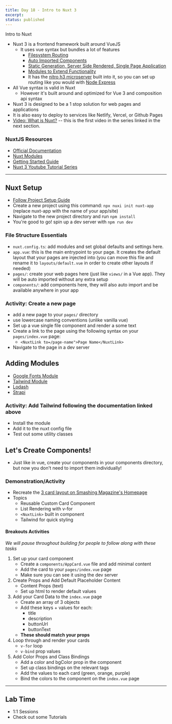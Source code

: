 ```yaml
---
title: Day 18 - Intro to Nuxt 3
excerpt:
status: published
---
```


Intro to Nuxt

- Nuxt 3 is a frontend framework built around VueJS
  - It uses vue syntax but bundles a lot of features
    - [Filesystem Routing](https://nuxt.com/docs/getting-started/routing)
    - [Auto Imported Components](https://nuxt.com/docs/guide/concepts/auto-imports)
    - [Static Generation, Server Side Rendered, Single Page Application](https://nuxt.com/docs/getting-started/deployment#static-hosting)
    - [Modules to Extend Functionality](https://nuxt.com/modules)
    - It has the [nitro h3 microserver](https://nuxt.com/docs/migration/server#server) built into it, so you can set up routing like you would with [Node Express](https://expressjs.com/)
- All Vue syntax is valid in Nuxt
  - However it's built around and optimized for Vue 3 and composition api syntax
- Nuxt 3 is designed to be a 1 stop solution for web pages and applications
- It is also easy to deploy to services like Netlify, Vercel, or Github Pages
- [Video: What is Nuxt?](https://www.youtube.com/watch?v=GBdO5myZNsQ&list=PL4cUxeGkcC9haQlqdCQyYmL_27TesCGPC&index=1) -- this is the first video in the series linked in the next section.

### NuxtJS Resources

- [Official Documentation](https://nuxt.com/)
- [Nuxt Modules](https://nuxt.com/modules)
- [Getting Started Guide](https://nuxt.com/docs/getting-started/introduction)
- [Nuxt 3 Youtube Tutorial Series](https://www.youtube.com/watch?v=GBdO5myZNsQ&list=PL4cUxeGkcC9haQlqdCQyYmL_27TesCGPC&index=1)

---

## Nuxt Setup

- [Follow Project Setup Guide](https://nuxt.com/docs/getting-started/installation)
- Create a new project using this command: `npx nuxi init nuxt-app` (replace nuxt-app with the name of your app/site)
- Navigate to the new project directory and run `npm install`
- You're good to go! spin up a dev server with `npm run dev`

### File Structure Essentials

- `nuxt.config.ts`: add modules and set global defaults and settings here.
- `app.vue`: this is the main entrypoint to your page. It creates the default layout that your pages are injected into (you can move this file and rename it to `layouts/default.vue` in order to create other layouts if needed)
- `pages/`: create your web pages here (just like `views/` in a Vue app). They will be auto imported without any extra setup
- `components/`: add components here, they will also auto import and be available anywhere in your app

### Activity: Create a new page

- add a new page to your `pages/` directory
- use lowercase naming conventions (unlike vanilla vue)
- Set up a vue single file component and render a some text
- Create a link to the page using the following syntax on your `pages/index.vue` page:
  - `<NuxtLink to=/page-name">Page Name</NuxtLink>`
- Navigate to the page in a dev server

## Adding Modules

- [Google Fonts Module](https://nuxt.com/modules/google-fonts)
- [Tailwind Module](https://nuxt.com/modules/tailwindcss)
- [Lodash](https://nuxt.com/modules/lodash)
- [Strapi](https://nuxt.com/modules/strapi)

### Activity: Add Tailwind following the documentation linked above

- Install the module
- Add it to the nuxt config file
- Test out some utility classes

## Let's Create Components!

- Just like in vue, create your components in your components directory, but now you don't need to import them individually!

### Demonstration/Activity

- Recreate the [3 card layout on Smashing Magazine's Homepage](https://www.smashingmagazine.com/)
- Topics
  - Reusable Custom Card Component
  - List Rendering with v-for
  - `<NuxtLink>` built in component
  - Tailwind for quick styling

#### Breakouts Activities

_We will pause throughout building for people to follow along with these tasks_

1. Set up your card component
   - Create a `components/AppCard.vue` file and add minimal content
   - Add the card to your `pages/index.vue` page
   - Make sure you can see it using the dev server
2. Create Props and Add Default Placeholder Content
   - Content Props (text)
   - Set up html to render default values
3. Add your Card Data to the `index.vue` page
   - Create an array of 3 objects
   - Add these keys + values for each:
     - title
     - description
     - buttonUrl
     - buttonText
   - **These should match your props**
4. Loop through and render your cards
   - `v-for` loop
   - `v-bind` prop values
5. Add Color Props and Class Bindings
   - Add a color and bgColor prop in the component
   - Set up class bindings on the relevant tags
   - Add the values to each card (green, orange, purple)
   - Bind the colors to the component on the `index.vue` page

---

## Lab Time

- 1:1 Sessions
- Check out some Tutorials
